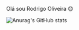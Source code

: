 Olá sou Rodrigo Oliveira 😊

![Anurag's GitHub stats](https://github-readme-stats.vercel.app/api?username=anuraghazra&show_icons=true&theme=radical)
